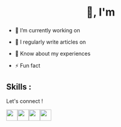 
<h1 align="center"> 👋, I'm </h1>

<h3 align="center"></h3>

- 🔭 I’m currently working on []()

- 📝 I regularly write articles on []()

- 📄 Know about my experiences []()

- ⚡ Fun fact

<h2>Skills : </h2>

Let's connect !

<img className="social" src="https://cdn.jsdelivr.net/npm/simple-icons@3.0.1/icons/github.svg" alt="" height="30px" ><a href="https://github.com/AkashPatel18"></a></img><img className="social" src="https://cdn.jsdelivr.net/npm/simple-icons@3.0.1/icons/linkedin.svg" alt="" height="30px"><a href=""></a></img><img className="social" src="https://cdn.jsdelivr.net/npm/simple-icons@v3/icons/twitter.svg" alt="" height="30px"><a href=""></a></img><img className="social" src="https://cdn.jsdelivr.net/npm/simple-icons@3.0.1/icons/instagram.svg" alt="" height="30px"><a href=""></a></img>
